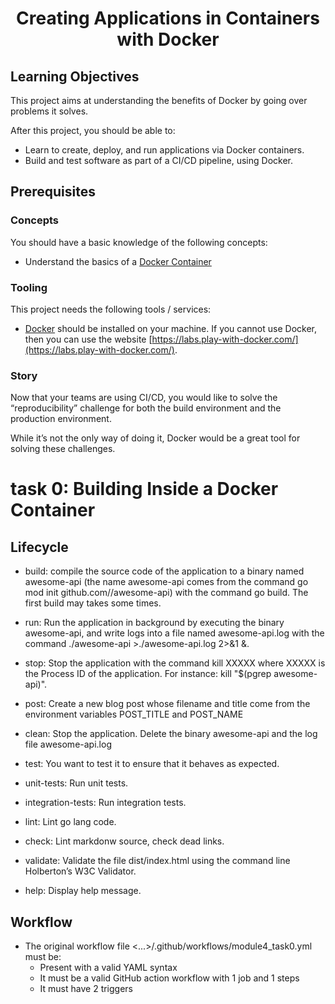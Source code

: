 <h1 align="center"> Creating Applications in Containers with Docker

## Learning Objectives

This project aims at understanding the benefits of Docker by going over problems it solves.

After this project, you should be able to:
- Learn to create, deploy, and run applications via Docker containers.
- Build and test software as part of a CI/CD pipeline, using Docker.

## Prerequisites

### Concepts
You should have a basic knowledge of the following concepts:
- Understand the basics of a [Docker Container](https://docs.docker.com/get-started/)

### Tooling
This project needs the following tools / services:
- [Docker](https://www.docker.com/get-started/) should be installed on your machine. If you cannot use Docker, then you can use the website [https://labs.play-with-docker.com/](https://labs.play-with-docker.com/).

### Story
Now that your teams are using CI/CD, you would like to solve the “reproducibility” challenge for both the build environment and the production environment.

While it’s not the only way of doing it, Docker would be a great tool for solving these challenges.

# task 0:  Building Inside a Docker Container

## Lifecycle

- build: compile the source code of the application to a binary named awesome-api (the name awesome-api comes from the command go mod init github.com/<your github handle>/awesome-api) with the command go build. The first build may takes some times.

- run: Run the application in background by executing the binary awesome-api, and write logs into a file named awesome-api.log with the command ./awesome-api >./awesome-api.log 2>&1 &.

- stop: Stop the application with the command kill XXXXX where XXXXX is the Process ID of the application. For instance: kill "$(pgrep awesome-api)".

- post: Create a new blog post whose filename and title come from the environment variables POST_TITLE and POST_NAME

- clean: Stop the application. Delete the binary awesome-api and the log file awesome-api.log

- test: You want to test it to ensure that it behaves as expected.

- unit-tests: Run unit tests.

- integration-tests: Run integration tests.

- lint: Lint go lang code.

- check: Lint markdonw source, check dead links.

- validate: Validate the file dist/index.html using the command line Holberton’s W3C Validator.

- help: Display help message.

## Workflow
-  The original workflow file <...>/.github/workflows/module4_task0.yml must be:
   -  Present with a valid YAML syntax
   -  It must be a valid GitHub action workflow with 1 job and 1 steps
   -  It must have 2 triggers
